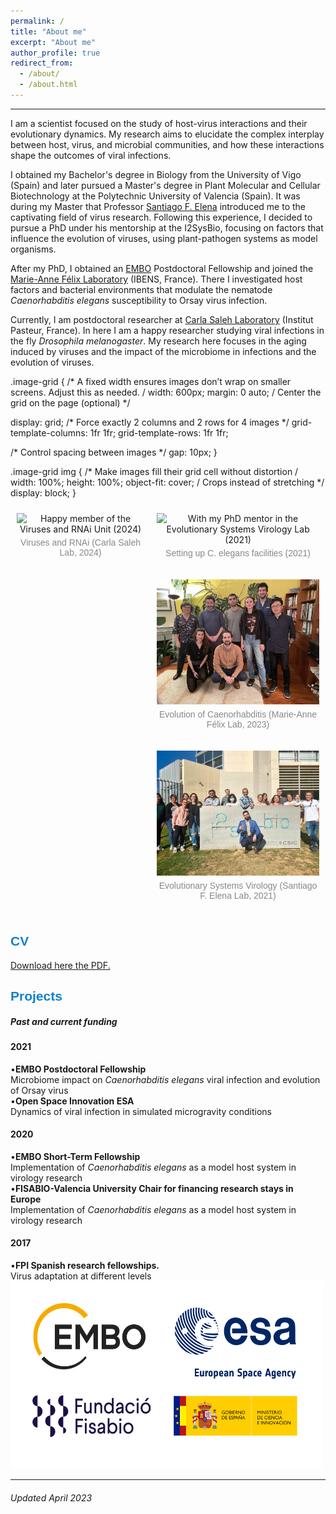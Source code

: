 ```yaml
---
permalink: /
title: "About me"
excerpt: "About me"
author_profile: true
redirect_from: 
  - /about/
  - /about.html
---
```



<style>
.gallery-container {
  display: flex;
  flex-wrap: nowrap;
  padding: 0;
}

.gallery-item {
  padding: 10px;
  text-align: center;
}

.gallery-item img {
  width: auto;
  height: 200px;
  object-fit: cover;
}

.gallery-item p {
  margin-top: 5px;
  color: #888;
  font-size: 14px;
  font-family: Arial, sans-serif;
}
</style>

<hr/>

I am a scientist focused on the study of host-virus interactions and their evolutionary dynamics. My research aims to elucidate the complex interplay between host, virus, and microbial communities, and how these interactions shape the outcomes of viral infections.

I obtained my Bachelor's degree in Biology from the University of Vigo (Spain) and later pursued a Master's degree in Plant Molecular and Cellular Biotechnology at the Polytechnic University of Valencia (Spain). It was during my Master that Professor [Santiago F. Elena](https://sfelenalab.csic.es/sfelena/) introduced me to the captivating field of virus research. Following this experience, I decided to pursue a PhD under his mentorship at the I2SysBio, focusing on factors that influence the evolution of viruses, using plant-pathogen systems as model organisms.

After my PhD, I obtained an [EMBO](https://www.embo.org/about-embo/mission/) Postdoctoral Fellowship and joined the [Marie-Anne Félix Laboratory](https://www.ibens.ens.fr/?rubrique29&lang=en) (IBENS, France). There I investigated host factors and bacterial environments that modulate the nematode *Caenorhabditis elegans* susceptibility to Orsay virus infection.

Currently, I am postdoctoral researcher at [Carla Saleh Laboratory](http://salehlab.eu) (Institut Pasteur, France). In here I am a happy researcher studying viral infections in the fly *Drosophila melanogaster*. My research here focuses in the aging induced by viruses and the impact of the microbiome in infections and the evolution of viruses.

<html lang="en">
<head>
<meta charset="UTF-8">
<meta name="viewport" content="width=device-width, initial-scale=1.0">
<title>Gallery Layout</title>
.image-grid {
/* A fixed width ensures images don’t wrap on smaller screens.
Adjust this as needed. /
width: 600px;
margin: 0 auto;           / Center the grid on the page (optional) */

display: grid;
/* Force exactly 2 columns and 2 rows for 4 images */
grid-template-columns: 1fr 1fr;
grid-template-rows: 1fr 1fr;

/* Control spacing between images */
gap: 10px;
}

.image-grid img {
/* Make images fill their grid cell without distortion /
width: 100%;
height: 100%;
object-fit: cover;  / Crops instead of stretching */
display: block;
}



</style>
</head>
<body>

<div class="gallery-container">
  <!-- First row with a single image -->
  <div class="gallery-item">
    <img src="/images/VIA_2024.jpg" alt="Happy member of the Viruses and RNAi Unit (2024)" />
    <p>Viruses and RNAi (Carla Saleh Lab, 2024)</p>
  </div>

  <!-- Second row with two images -->
  <div class="gallery-row">
    <div class="gallery-item">
      <img src="/images/New_20211108_Santi.jpeg" alt="With my PhD mentor in the Evolutionary Systems Virology Lab (2021)" />
      <p>Setting up C. elegans facilities (2021)</p>
    </div>
    <div class="gallery-item">
      <img src="/images/Felix_lab_2023.JPEG" alt="Félix Team (2023)" />
      <p> Evolution of Caenorhabditis (Marie-Anne Félix Lab, 2023)</p>
    </div>
      <!-- Last row with a single image -->
  <div class="gallery-item">
    <img src="/images/EvoSysVir_2021.jpg" alt="Evolutionary Systems Virology Lab (2024)" />
    <p> Evolutionary Systems Virology (Santiago F. Elena Lab, 2021)</p>
  </div>
  </div>
</div>

</body>
</html>

 <div>
    <div class="card">
      <span style="font-family: 'Arial', sans-serif; font-weight: bold; color: #1280CD;"> <h2>CV</h2> </span>
<a href="https://github.com/GonzalezRvirus/RubenGonzalez.github.io/raw/master/_pages/CV.pdf" target="_blank">Download here the PDF.</a>
    </div>
    <div class="card">
      <span style="font-family: 'Arial', sans-serif; font-weight: bold; color: #1280CD;"> <h2>Projects</h2> </span>
      <h5>Past and current funding</h5>
      <h4>2021</h4>
      •<b>EMBO Postdoctoral Fellowship</b><br/>
      Microbiome impact on <i>Caenorhabditis elegans</i> viral infection and evolution of Orsay virus<br/>
      •<b>Open Space Innovation ESA</b><br/>
      Dynamics of viral infection in simulated microgravity conditions<br/>
      <h4>2020</h4>
      •<b>EMBO Short-Term Fellowship</b><br/>
      Implementation of <i>Caenorhabditis elegans</i> as a model host system in virology research<br/>
      •<b>FISABIO-Valencia University Chair for financing research stays in Europe</b><br/>
      Implementation of <i>Caenorhabditis elegans</i> as a model host system in virology research<br/>
      <h4>2017</h4>
      •<b>FPI Spanish research fellowships.</b><br/>
      Virus adaptation at different levels<br/>
<img src="/images/funding.png" alt="hi" class="center" height="300" width="500"/> 
       </div>

<hr/>
<div class="footer">
  <h6>Updated April 2023</h6>
</div>
 
